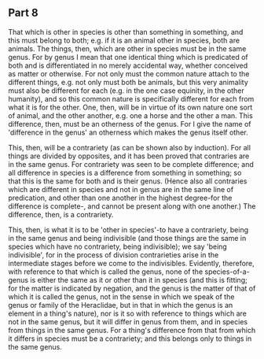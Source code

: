 ## Part 8

That which is other in species is other than something in something, and this must belong to both; e.g.
if it is an animal other in species, both are animals.
The things, then, which are other in species must be in the same genus.
For by genus I mean that one identical thing which is predicated of both and is differentiated in no merely accidental way, whether conceived as matter or otherwise.
For not only must the common nature attach to the different things, e.g.
not only must both be animals, but this very animality must also be different for each (e.g.
in the one case equinity, in the other humanity), and so this common nature is specifically different for each from what it is for the other.
One, then, will be in virtue of its own nature one sort of animal, and the other another, e.g.
one a horse and the other a man.
This difference, then, must be an otherness of the genus.
For I give the name of 'difference in the genus' an otherness which makes the genus itself other.

This, then, will be a contrariety (as can be shown also by induction).
For all things are divided by opposites, and it has been proved that contraries are in the same genus.
For contrariety was seen to be complete difference; and all difference in species is a difference from something in something; so that this is the same for both and is their genus.
(Hence also all contraries which are different in species and not in genus are in the same line of predication, and other than one another in the highest degree-for the difference is complete-, and cannot be present along with one another.)
The difference, then, is a contrariety.

This, then, is what it is to be 'other in species'-to have a contrariety, being in the same genus and being indivisible (and those things are the same in species which have no contrariety, being indivisible); we say 'being indivisible', for in the process of division contrarieties arise in the intermediate stages before we come to the indivisibles.
Evidently, therefore, with reference to that which is called the genus, none of the species-of-a-genus is either the same as it or other than it in species (and this is fitting; for the matter is indicated by negation, and the genus is the matter of that of which it is called the genus, not in the sense in which we speak of the genus or family of the Heraclidae, but in that in which the genus is an element in a thing's nature), nor is it so with reference to things which are not in the same genus, but it will differ in genus from them, and in species from things in the same genus.
For a thing's difference from that from which it differs in species must be a contrariety; and this belongs only to things in the same genus.

